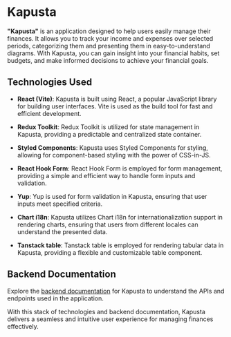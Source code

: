 # Kapusta

**"Kapusta"** is an application designed to help users easily manage their finances. It allows you to track your income and expenses over selected periods, categorizing them and presenting them in easy-to-understand diagrams. With Kapusta, you can gain insight into your financial habits, set budgets, and make informed decisions to achieve your financial goals.

## Technologies Used

- **React (Vite)**: Kapusta is built using React, a popular JavaScript library for building user interfaces. Vite is used as the build tool for fast and efficient development.
  
- **Redux Toolkit**: Redux Toolkit is utilized for state management in Kapusta, providing a predictable and centralized state container.
  
- **Styled Components**: Kapusta uses Styled Components for styling, allowing for component-based styling with the power of CSS-in-JS.
  
- **React Hook Form**: React Hook Form is employed for form management, providing a simple and efficient way to handle form inputs and validation.
  
- **Yup**: Yup is used for form validation in Kapusta, ensuring that user inputs meet specified criteria.
  
- **Chart i18n**: Kapusta utilizes Chart i18n for internationalization support in rendering charts, ensuring that users from different locales can understand the presented data.
  
- **Tanstack table**: Tanstack table is employed for rendering tabular data in Kapusta, providing a flexible and customizable table component.

## Backend Documentation

Explore the [backend documentation](https://finance-backend-eight.vercel.app/api/api-docs/) for Kapusta to understand the APIs and endpoints used in the application.

With this stack of technologies and backend documentation, Kapusta delivers a seamless and intuitive user experience for managing finances effectively.
